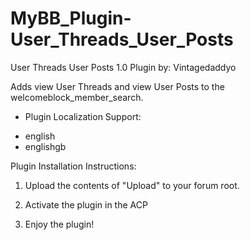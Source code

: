 # MyBB_Plugin-User_Threads_User_Posts

User Threads User Posts 1.0 Plugin by: Vintagedaddyo

Adds view User Threads and view User Posts to the welcomeblock_member_search.

* Plugin Localization Support:

- english
- englishgb

Plugin Installation Instructions:

1) Upload the contents of "Upload" to your forum root.

2) Activate the plugin in the ACP

3) Enjoy the plugin!
